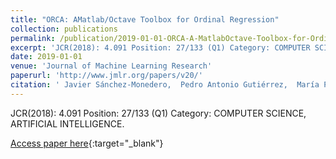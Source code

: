 ```yaml
---
title: "ORCA: AMatlab/Octave Toolbox for Ordinal Regression"
collection: publications
permalink: /publication/2019-01-01-ORCA-A-MatlabOctave-Toolbox-for-Ordinal-Regression
excerpt: 'JCR(2018): 4.091 Position: 27/133 (Q1) Category: COMPUTER SCIENCE, ARTIFICIAL INTELLIGENCE.'
date: 2019-01-01
venue: 'Journal of Machine Learning Research'
paperurl: 'http://www.jmlr.org/papers/v20/'
citation: ' Javier Sánchez-Monedero,  Pedro Antonio Gutiérrez,  María Pérez-Ortiz, &quot;ORCA: AMatlab/Octave Toolbox for Ordinal Regression.&quot; Journal of Machine Learning Research, Vol. 20(125), 2019, pp. 1--5.'
---
```

JCR(2018): 4.091 Position: 27/133 (Q1) Category: COMPUTER SCIENCE, ARTIFICIAL INTELLIGENCE.

[Access paper here](http://www.jmlr.org/papers/v20/){:target="_blank"}
